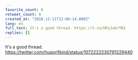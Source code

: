 ```yaml
---
favorite_count: 0
retweet_count: 0
created_at: "2018-12-11T12:06:14.000Z"
lang: en
full_text: It's a good thread. https://t.co/HPyJubrTW1
replies: []
---
```


It's a good thread. <https://twitter.com/hugorifkind/status/1072222230791229440>
